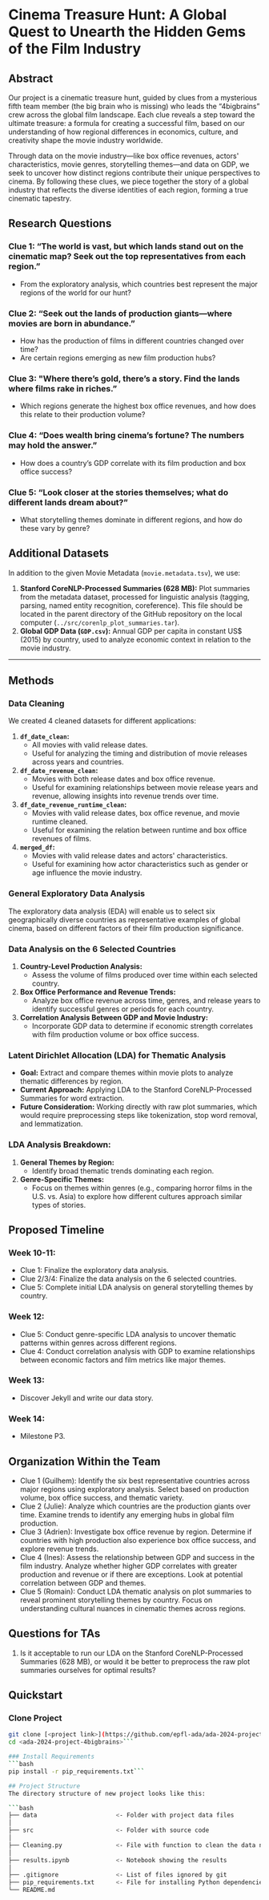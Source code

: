# Cinema Treasure Hunt: A Global Quest to Unearth the Hidden Gems of the Film Industry

## Abstract
Our project is a cinematic treasure hunt, guided by clues from a mysterious fifth team member (the big brain who is missing) who leads the “4bigbrains” crew across the global film landscape. Each clue reveals a step toward the ultimate treasure: a formula for creating a successful film, based on our understanding of how regional differences in economics, culture, and creativity shape the movie industry worldwide. 

Through data on the movie industry—like box office revenues, actors' characteristics, movie genres, storytelling themes—and data on GDP, we seek to uncover how distinct regions contribute their unique perspectives to cinema. By following these clues, we piece together the story of a global industry that reflects the diverse identities of each region, forming a true cinematic tapestry.


## Research Questions

### Clue 1: “The world is vast, but which lands stand out on the cinematic map? Seek out the top representatives from each region.”
- From the exploratory analysis, which countries best represent the major regions of the world for our hunt?

### Clue 2: “Seek out the lands of production giants—where movies are born in abundance.”
- How has the production of films in different countries changed over time?
- Are certain regions emerging as new film production hubs?

### Clue 3: "Where there’s gold, there’s a story. Find the lands where films rake in riches.”
- Which regions generate the highest box office revenues, and how does this relate to their production volume?

### Clue 4: “Does wealth bring cinema’s fortune? The numbers may hold the answer.”
- How does a country’s GDP correlate with its film production and box office success?

### Clue 5: “Look closer at the stories themselves; what do different lands dream about?”
- What storytelling themes dominate in different regions, and how do these vary by genre?


## Additional Datasets
In addition to the given Movie Metadata (`movie.metadata.tsv`), we use:
1. **Stanford CoreNLP-Processed Summaries (628 MB):** Plot summaries from the metadata dataset, processed for linguistic analysis (tagging, parsing, named entity recognition, coreference). This file should be located in the parent directory of the GitHub repository on the local computer (`../src/corenlp_plot_summaries.tar`).
2. **Global GDP Data (`GDP.csv`):** Annual GDP per capita in constant US$ (2015) by country, used to analyze economic context in relation to the movie industry.

---

## Methods

### Data Cleaning
We created 4 cleaned datasets for different applications:
1. **`df_date_clean`:**
   - All movies with valid release dates.
   - Useful for analyzing the timing and distribution of movie releases across years and countries.
2. **`df_date_revenue_clean`:**
   - Movies with both release dates and box office revenue.
   - Useful for examining relationships between movie release years and revenue, allowing insights into revenue trends over time.
3. **`df_date_revenue_runtime_clean`:**
   - Movies with valid release dates, box office revenue, and movie runtime cleaned.
   - Useful for examining the relation between runtime and box office revenues of films.
4. **`merged_df`:**
   - Movies with valid release dates and actors' characteristics.
   - Useful for examining how actor characteristics such as gender or age influence the movie industry.

### General Exploratory Data Analysis
The exploratory data analysis (EDA) will enable us to select six geographically diverse countries as representative examples of global cinema, based on different factors of their film production significance.

### Data Analysis on the 6 Selected Countries
1. **Country-Level Production Analysis:**
   - Assess the volume of films produced over time within each selected country.
2. **Box Office Performance and Revenue Trends:**
   - Analyze box office revenue across time, genres, and release years to identify successful genres or periods for each country.
3. **Correlation Analysis Between GDP and Movie Industry:**
   - Incorporate GDP data to determine if economic strength correlates with film production volume or box office success.

### Latent Dirichlet Allocation (LDA) for Thematic Analysis
- **Goal:** Extract and compare themes within movie plots to analyze thematic differences by region.
- **Current Approach:** Applying LDA to the Stanford CoreNLP-Processed Summaries for word extraction.
- **Future Consideration:** Working directly with raw plot summaries, which would require preprocessing steps like tokenization, stop word removal, and lemmatization.

### LDA Analysis Breakdown:
1. **General Themes by Region:**
   - Identify broad thematic trends dominating each region.
2. **Genre-Specific Themes:**
   - Focus on themes within genres (e.g., comparing horror films in the U.S. vs. Asia) to explore how different cultures approach similar types of stories.


## Proposed Timeline

### **Week 10-11:**
- Clue 1: Finalize the exploratory data analysis.
- Clue 2/3/4: Finalize the data analysis on the 6 selected countries.
- Clue 5: Complete initial LDA analysis on general storytelling themes by country.

### **Week 12:**
- Clue 5: Conduct genre-specific LDA analysis to uncover thematic patterns within genres across different regions.
- Clue 4: Conduct correlation analysis with GDP to examine relationships between economic factors and film metrics like major themes.

### **Week 13:**
- Discover Jekyll and write our data story.

### **Week 14:**
- Milestone P3.


## Organization Within the Team
- Clue 1 (Guilhem): Identify the six best representative countries across major regions using exploratory analysis. Select based on production volume, box office success, and thematic variety.
- Clue 2 (Julie): Analyze which countries are the production giants over time. Examine trends to identify any emerging hubs in global film production.
- Clue 3 (Adrien): Investigate box office revenue by region. Determine if countries with high production also experience box office success, and explore revenue trends.
- Clue 4 (Ines): Assess the relationship between GDP and success in the film industry. Analyze whether higher GDP correlates with greater production and revenue or if there are exceptions. Look at potential correlation between GDP and themes.
- Clue 5 (Romain): Conduct LDA thematic analysis on plot summaries to reveal prominent storytelling themes by country. Focus on understanding cultural nuances in cinematic themes across regions.


## Questions for TAs
1. Is it acceptable to run our LDA on the Stanford CoreNLP-Processed Summaries (628 MB), or would it be better to preprocess the raw plot summaries ourselves for optimal results?


## Quickstart

### Clone Project
```bash
git clone [<project link>](https://github.com/epfl-ada/ada-2024-project-4bigbrains.git)
cd <ada-2024-project-4bigbrains>```

### Install Requirements
```bash
pip install -r pip_requirements.txt```

## Project Structure
The directory structure of new project looks like this:

```bash
├── data                      <- Folder with project data files
│
├── src                       <- Folder with source code
│                      
├── Cleaning.py               <- File with function to clean the data needed
│
├── results.ipynb             <- Notebook showing the results
│
├── .gitignore                <- List of files ignored by git
├── pip_requirements.txt      <- File for installing Python dependencies
└── README.md
```
